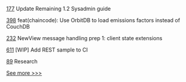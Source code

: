 
[177](https://github.com/hyperledger/sawtooth-docs/pull/177) Update Remaining 1.2 Sysadmin guide

[398](https://github.com/hyperledger-labs/blockchain-carbon-accounting/pull/398) feat(chaincode): Use OrbitDB to load emissions factors instead of CouchDB

[232](https://github.com/hyperledger-labs/minbft/pull/232) NewView message handling prep 1: client state extensions

[611](https://github.com/hyperledger/fabric-samples/pull/611) [WIP] Add REST sample to CI

[89](https://github.com/hyperledger-labs/mirbft/pull/89) Research


[See more >>>](https://start-here.hyperledger.org/pull-requests)
